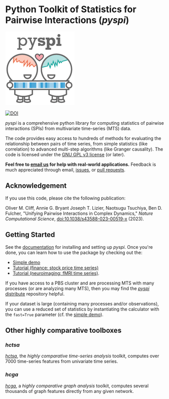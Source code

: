 # Python Toolkit of Statistics for Pairwise Interactions (_pyspi_)

![](img/pyspi_logo.png)

[![DOI](https://zenodo.org/badge/DOI/10.5281/zenodo.6541022.svg)](https://doi.org/10.5281/zenodo.6541022)

_pyspi_ is a comprehensive python library for computing statistics of pairwise interactions (SPIs) from multivariate time-series (MTS) data.

The code provides easy access to hundreds of methods for evaluating the relationship between pairs of time series, from simple statistics (like correlation) to advanced multi-step algorithms (like Granger causality).
The code is licensed under the [GNU GPL v3 license](http://www.gnu.org/licenses/gpl-3.0.html) (or later).

**Feel free to [email us](ben.fulcher@sydney.edu.au) for help with real-world applications.**
Feedback is much appreciated through email, [issues](https://github.com/DynamicsAndNeuralSystems/pyspi/issues), or [pull requests](https://github.com/DynamicsAndNeuralSystems/pyspi/pulls).

## Acknowledgement

If you use this code, please cite the following publication:

Oliver M. Cliff, Annie G. Bryant Joseph T. Lizier, Naotsugu Tsuchiya, Ben D. Fulcher, "Unifying Pairwise Interactions in Complex Dynamics," _Nature Computational Science_, [doi:10.1038/s43588-023-00519-x](https://doi.org/10.1038/s43588-023-00519-x1) (2023).

## Getting Started

See the [documentation](https://pyspi-toolkit.readthedocs.io/en/latest/) for installing and setting up _pyspi_.
Once you're done, you can learn how to use the package by checking out the:

- [Simple demo](https://github.com/DynamicsAndNeuralSystems/pyspi/blob/main/demos/simple_demo.py)
- [Tutorial (finance: stock price time series)](https://github.com/DynamicsAndNeuralSystems/pyspi/blob/main/demos/tutorial.ipynb)
- [Tutorial (neuroimaging: fMRI time series)](https://github.com/anniegbryant/CNS_2022/blob/main/pyspi_tutorial/CNS2022_pyspi_demo.ipynb).

If you have access to a PBS cluster and are processing MTS with many processes (or are analyzing many MTS), then you may find the [_pyspi_ distribute](https://github.com/DynamicsAndNeuralSystems/pyspi-distribute) repository helpful.

If your dataset is large (containing many processes and/or observations), you can use a reduced set of statistics by instantiating the calculator with the `fast=True` parameter (cf. the [simple demo](https://github.com/DynamicsAndNeuralSystems/pyspi/blob/main/demos/simple_demo.py)).

## Other highly comparative toolboxes

### _hctsa_

[_hctsa_](https://github.com/benfulcher/hctsa), the _highly comparative time-series analysis_ toolkit, computes over 7000 time-series features from univariate time series.

### _hcga_

[_hcga_](https://github.com/barahona-research-group/hcga), a *highly comparative graph analysis* toolkit, computes several thousands of graph features directly from any given network.
